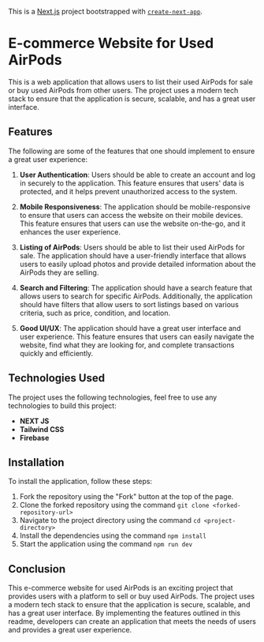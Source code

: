 This is a [Next.js](https://nextjs.org/) project bootstrapped with [`create-next-app`](https://github.com/vercel/next.js/tree/canary/packages/create-next-app).

# E-commerce Website for Used AirPods

This is a web application that allows users to list their used AirPods for sale or buy used AirPods from other users. The project uses a modern tech stack to ensure that the application is secure, scalable, and has a great user interface.

## Features

The following are some of the features that one should implement to ensure a great user experience:

1. **User Authentication**: Users should be able to create an account and log in securely to the application. This feature ensures that users' data is protected, and it helps prevent unauthorized access to the system.

2. **Mobile Responsiveness**: The application should be mobile-responsive to ensure that users can access the website on their mobile devices. This feature ensures that users can use the website on-the-go, and it enhances the user experience.

3. **Listing of AirPods**: Users should be able to list their used AirPods for sale. The application should have a user-friendly interface that allows users to easily upload photos and provide detailed information about the AirPods they are selling.

4. **Search and Filtering**: The application should have a search feature that allows users to search for specific AirPods. Additionally, the application should have filters that allow users to sort listings based on various criteria, such as price, condition, and location.

7. **Good UI/UX**: The application should have a great user interface and user experience. This feature ensures that users can easily navigate the website, find what they are looking for, and complete transactions quickly and efficiently.

## Technologies Used

The project uses the following technologies, feel free to use any technologies to build this project:

- **NEXT JS**
- **Tailwind CSS**
- **Firebase**


## Installation

To install the application, follow these steps:

1. Fork the repository using the "Fork" button at the top of the page.
2. Clone the forked repository using the command `git clone <forked-repository-url>`
3. Navigate to the project directory using the command `cd <project-directory>`
4. Install the dependencies using the command `npm install`
5. Start the application using the command `npm run dev`

## Conclusion

This e-commerce website for used AirPods is an exciting project that provides users with a platform to sell or buy used AirPods. The project uses a modern tech stack to ensure that the application is secure, scalable, and has a great user interface. By implementing the features outlined in this readme, developers can create an application that meets the needs of users and provides a great user experience.
